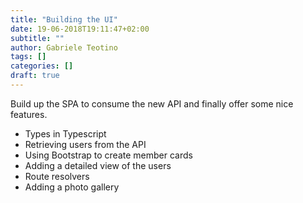 ```yaml
---
title: "Building the UI"
date: 19-06-2018T19:11:47+02:00
subtitle: ""
author: Gabriele Teotino
tags: []
categories: []
draft: true
---
```


Build up the SPA to consume the new API and finally offer some nice features.

- Types in Typescript
- Retrieving users from the API
- Using Bootstrap to create member cards
- Adding a detailed view of the users
- Route resolvers
- Adding a photo gallery

